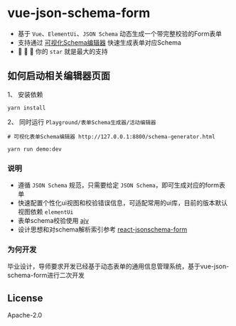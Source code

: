 # vue-json-schema-form
* 基于 `Vue`、`ElementUi`、`JSON Schema` 动态生成一个带完整校验的Form表单
* 支持通过 [可视化Schema编辑器](https://form.lljj.me/schema-generator.html "Vue JSON Schema Form 可视化编辑器") 快速生成表单对应Schema
* :star2: :star2: :star2: 你的 `star` 就是最大的支持
## 如何启动相关编辑器页面

1、 安装依赖
```ssh
yarn install
```

2、 同时运行 `Playground/表单Schema生成器/活动编辑器`
```ssh
# 可视化表单Schema编辑器 http://127.0.0.1:8800/schema-generator.html

yarn run demo:dev
```

### 说明
* 遵循 `JSON Schema` 规范，只需要给定 `JSON Schema`，即可生成对应的form表单
* 快速配置个性化ui视图和校验错误信息，可适配常用的ui库，目前的版本默认视图依赖 `elementUi`
* 表单schema校验使用  [ajv](https://github.com/epoberezkin/ajv)
* 设计思想和对schema解析索引参考 [react-jsonschema-form](https://github.com/rjsf-team/react-jsonschema-form)

### 为何开发
毕业设计，导师要求开发已经基于动态表单的通用信息管理系统，基于vue-json-schema-form进行二次开发
## License
Apache-2.0
